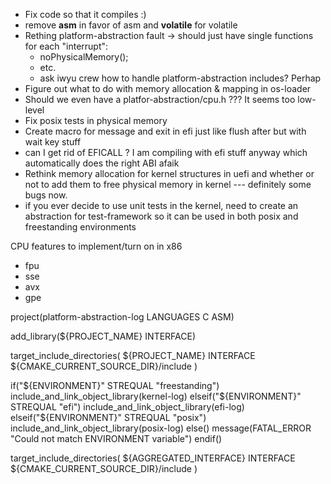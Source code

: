 - Fix code so that it compiles :)
- remove **asm** in favor of asm and **volatile** for volatile
- Rething platform-abstraction fault -> should just have single functions for each "interrupt":
  - noPhysicalMemory();
  - etc.
  - ask iwyu crew how to handle platform-abstraction includes? Perhap
- Figure out what to do with memory allocation & mapping in os-loader
- Should we even have a platfor-abstraction/cpu.h ??? It seems too low-level
- Fix posix tests in physical memory
- Create macro for message and exit in efi just like flush after but with wait key stuff
- can I get rid of EFICALL ? I am compiling with efi stuff anyway which automatically does the right ABI afaik
- Rethink memory allocation for kernel structures in uefi and whether or not to add them to free physical memory in kernel --- definitely some bugs now.
- if you ever decide to use unit tests in the kernel, need to create an abstraction for test-framework so it can be used in both posix and freestanding environments

CPU features to implement/turn on in x86

- fpu
- sse
- avx
- gpe

project(platform-abstraction-log LANGUAGES C ASM)

add_library(${PROJECT_NAME} INTERFACE)

target_include_directories(
${PROJECT_NAME}
INTERFACE ${CMAKE_CURRENT_SOURCE_DIR}/include
)

if("${ENVIRONMENT}" STREQUAL "freestanding")
    include_and_link_object_library(kernel-log)
elseif("${ENVIRONMENT}" STREQUAL "efi")
include_and_link_object_library(efi-log)
elseif("${ENVIRONMENT}" STREQUAL "posix")
include_and_link_object_library(posix-log)
else()
message(FATAL_ERROR "Could not match ENVIRONMENT variable")
endif()

target_include_directories(
${AGGREGATED_INTERFACE}
INTERFACE ${CMAKE_CURRENT_SOURCE_DIR}/include
)

